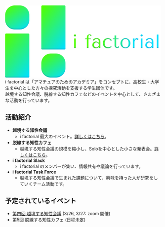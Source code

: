 ![i factorial 50%](./ekkyo/figs/wide.png)
i factorial は「アマチュアのためのアカデミア」をコンセプトに、高校生・大学生を中心とした方々の探究活動を支援する学生団体です。  
越境する知性会議、脱線する知性カフェなどのイベントを中心として、さまざまな活動を行っています。

## 活動紹介
- __越境する知性会議__
    - i factorial 最大のイベント。[詳しくはこちら](./ekkyo/ekkyo_about.md)。
- __脱線する知性カフェ__
    - 越境する知性会議の規模を縮小し、Soloを中心とした小さな発表会。[詳しくはこちら](./ekkyo/dassen_about.md)。
- __i factorial Slack__
    - i factorial のメンバーが集い、情報共有や議論を行っています。
- __i factorial Task Force__
    - 越境する知性会議で生まれた課題について、興味を持った人が研究をしていくチーム活動です。

## 予定されているイベント

- [第四回 越境する知性会議](./ekkyo/event4.md) (3/26, 3/27: zoom 開催)
- 第5回 脱線する知性カフェ (日程未定)